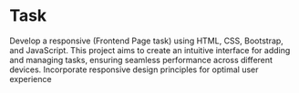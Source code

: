 # Task
Develop a responsive (Frontend Page task) using HTML, CSS, Bootstrap, and JavaScript. This project aims to create an intuitive interface for adding and managing tasks, ensuring seamless performance across different devices. Incorporate responsive design principles for optimal user experience
